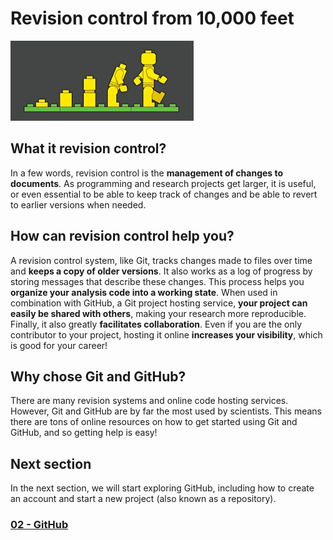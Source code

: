 # Revision control from 10,000 feet

![image](../images/00_ControlVersion.jpg)

## What it revision control?

In a few words, revision control is the **management of changes to documents**.
As programming and research projects get larger, it is useful, or even essential
to be able to keep track of changes and be able to revert to earlier versions
when needed.

## How can revision control help you?

A revision control system, like Git, tracks changes made to files over time and
**keeps a copy of older versions**. It also works as a log of progress by
storing messages that describe these changes. This process helps you **organize
your analysis code into a working state**. When used in combination with
GitHub, a Git project hosting service, **your project can easily be shared with
others**, making your research more reproducible. Finally, it also greatly
**facilitates collaboration**. Even if you are the only contributor to your
project, hosting it online **increases your visibility**, which is good for
your career!

## Why chose Git and GitHub?

There are many revision systems and online code hosting services. However, Git
and GitHub are by far the most used by scientists. This means there are tons of
online resources on how to get started using Git and GitHub, and so getting
help is easy!

## Next section

In the next section, we will start exploring GitHub, including how to create an
account and start a new project (also known as a repository).

### [02 - GitHub](02_github.md)

